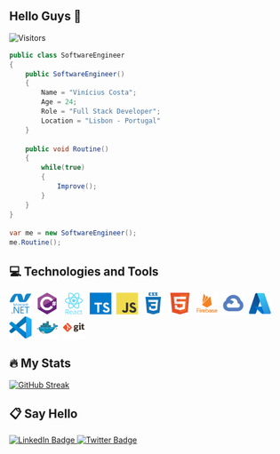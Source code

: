 ## Hello Guys 👋  

<!-- Emojis https://gist.github.com/roachhd/1f029bd4b50b8a524f3c -->
<img src="https://komarev.com/ghpvc/?username=su1c1n1v&style=flat-square&color=blue" alt="Visitors"/>

<!--I'm Vinícius Costa, a 23-year-old Full Stack Developer with a passion for building innovative and user-centric applications. Originally from Brasília, Brazil, I am currently living and working in the vibrant city of Lisbon, Portugal.-->

```C#
public class SoftwareEngineer
{
    public SoftwareEngineer()
    {
        Name = "Vinícius Costa";
        Age = 24;
        Role = "Full Stack Developer";
        Location = "Lisbon - Portugal"
    }
    
    public void Routine()
    {
        while(true)
        {
            Improve();
        }
    }
}

var me = new SoftwareEngineer();
me.Routine();

```

## 💻 Technologies and Tools

<!-- Images https://github.com/devicons/devicon -->
<div>
  <img src="https://github.com/devicons/devicon/blob/master/icons/dot-net/dot-net-plain-wordmark.svg" title="dot-net" alt="dot-net" width="40" height="40"/>&nbsp;
  <img src="https://github.com/devicons/devicon/blob/master/icons/csharp/csharp-original.svg" title="csharp" alt="csharp" width="40" height="40"/>&nbsp;
  <img src="https://github.com/devicons/devicon/blob/master/icons/react/react-original-wordmark.svg" title="React" alt="React" width="40" height="40"/>&nbsp;
  <img src="https://github.com/devicons/devicon/blob/master/icons/typescript/typescript-plain.svg" title="typescript" alt="typescript" width="40" height="40"/>&nbsp;
  <img src="https://github.com/devicons/devicon/blob/master/icons/javascript/javascript-original.svg" title="JavaScript" alt="JavaScript" width="40" height="40"/>&nbsp;
  <img src="https://github.com/devicons/devicon/blob/master/icons/css3/css3-plain-wordmark.svg"  title="CSS3" alt="CSS" width="40" height="40"/>&nbsp;
  <img src="https://github.com/devicons/devicon/blob/master/icons/html5/html5-original.svg" title="HTML5" alt="HTML" width="40" height="40"/>&nbsp;
  <img src="https://github.com/devicons/devicon/blob/master/icons/firebase/firebase-plain-wordmark.svg" title="Firebase" alt="Firebase" width="40" height="40"/>&nbsp;
  <img src="https://github.com/devicons/devicon/blob/master/icons/googlecloud/googlecloud-plain.svg" title="googlecloud" alt="googlecloud" width="40" height="40"/>&nbsp;
  <img src="https://github.com/devicons/devicon/blob/master/icons/azure/azure-original.svg" title="azure" alt="azure" width="40" height="40"/>&nbsp;
  <img src="https://github.com/devicons/devicon/blob/master/icons/vscode/vscode-original.svg" title="vscode" alt="vscode" width="40" height="40"/>&nbsp;
  <img src="https://github.com/devicons/devicon/blob/master/icons/docker/docker-original.svg" title="docker" alt="docker" width="40" height="40"/>&nbsp;
  <img src="https://github.com/devicons/devicon/blob/master/icons/git/git-original-wordmark.svg" title="Git" **alt="Git" width="40" height="40"/>
</div>

## 🔥 My Stats

[![GitHub Streak](http://github-readme-streak-stats.herokuapp.com?user=su1c1n1v&theme=dark&background=000000)](https://git.io/streak-stats)

## 📋 Say Hello 

<div id="badges">
  <a href="https://www.linkedin.com/in/vinicius-costa-7987b6163/">
    <img src="https://img.shields.io/badge/LinkedIn-blue?style=for-the-badge&logo=linkedin&logoColor=white" alt="LinkedIn Badge"/>
  </a>
  <a href="https://twitter.com/SU1Cn1v">
    <img src="https://img.shields.io/badge/Twitter-blue?style=for-the-badge&logo=twitter&logoColor=white" alt="Twitter Badge"/>
  </a>
</div>

